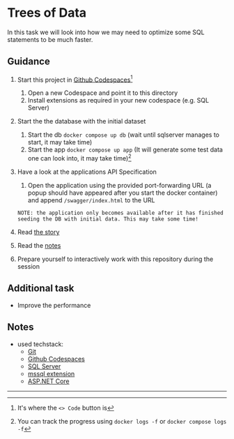 # Trees of Data

In this task we will look into how we may need to optimize some SQL statements to be much faster.

## Guidance

1. Start this project in [Github Codespaces](https://github.com/features/codespaces)[^1]
   1. Open a new Codespace and point it to this directory
   2. Install extensions as required in your new codespace (e.g. SQL Server)
2. Start the the database with the initial dataset
   1. Start the db `docker compose up db` (wait until sqlserver manages to start, it may take time)
   2. Start the app `docker compose up app` (It will generate some test data one can look into, it may take time)[^2]
3. Have a look at the applications API Specification
   1. Open the application using the provided port-forwarding URL (a popup should have appeared after you start the docker container) and append `/swagger/index.html` to the URL
   
   `NOTE: the application only becomes available after it has finished seeding the DB with initial data. This may take some time!`
4. Read [the story](STORY.md)
5. Read the [notes](NOTES.md)
6. Prepare yourself to interactively work with this repository during the session

## Additional task

* Improve the performance

## Notes

* used techstack:
  * [Git](https://git-scm.com/)
  * [Github Codespaces](https://github.com/features/codespaces)
  * [SQL Server](https://www.microsoft.com/de-de/sql-server)
  * [mssql extension](https://learn.microsoft.com/en-us/sql/tools/visual-studio-code/mssql-extensions?view=sql-server-ver16)
  * [ASP.NET Core](https://learn.microsoft.com/de-de/aspnet/core/introduction-to-aspnet-core?view=aspnetcore-7.0)

---

[^1]: It's where the `<> Code` button is

[^2]: You can track the progress using `docker logs -f` or `docker compose logs -f`

